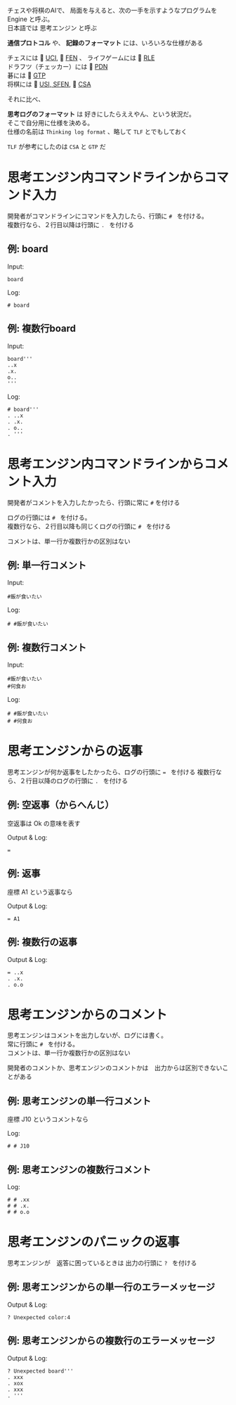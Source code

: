 チェスや将棋のAIで、
局面を与えると、次の一手を示すようなプログラムを Engine と呼ぶ。  
日本語では 思考エンジン と呼ぶ  

**通信プロトコル** や、 **記録のフォーマット** には、いろいろな仕様がある  

チェスには 📖 [UCI](https://www.chessprogramming.org/UCI), 📖 [FEN](https://www.chess.com/terms/fen-chess) 、
ライフゲームには 📖 [RLE](https://conwaylife.com/wiki/Run_Length_Encoded)  
ドラフツ（チェッカー）には 📖 [PDN](https://en.wikipedia.org/wiki/Portable_Draughts_Notation)  
碁には 📖 [GTP](http://www.lysator.liu.se/~gunnar/gtp/)  
将棋には 📖 [USI, SFEN](http://shogidokoro.starfree.jp/usi.html), 📖 [CSA](http://www2.computer-shogi.org/protocol/)  

それに比べ、  

**思考ログのフォーマット** は 好きにしたらええやん、という状況だ。  
そこで自分用に仕様を決める。  
仕様の名前は `Thinking log format` 、略して `TLF` とでもしておく

`TLF` が参考にしたのは `CSA` と `GTP` だ  

# 思考エンジン内コマンドラインからコマンド入力

開発者がコマンドラインにコマンドを入力したら、行頭に `# ` を付ける。  
複数行なら、２行目以降は行頭に `. ` を付ける  

## 例: board

Input:  

```
board
```

Log:  

```
# board
```

## 例: 複数行board

Input:  

```
board'''
..x
.x.
o..
'''
```

Log:  

```
# board'''
. ..x
. .x.
. o..
. '''
```

# 思考エンジン内コマンドラインからコメント入力

開発者がコメントを入力したかったら、行頭に常に `#` を付ける

ログの行頭には `# ` を付ける。  
複数行なら、２行目以降も同じくログの行頭に `# ` を付ける  

コメントは、単一行か複数行かの区別はない  

## 例: 単一行コメント

Input:  

```
#飯が食いたい
```

Log:  

```
# #飯が食いたい
```

## 例: 複数行コメント

Input:  

```
#飯が食いたい
#何食お
```

Log:  

```
# #飯が食いたい
# #何食お
```

# 思考エンジンからの返事

思考エンジンが何か返事をしたかったら、ログの行頭に `= ` を付ける
複数行なら、２行目以降のログの行頭に `. ` を付ける  

## 例: 空返事（からへんじ）

空返事は Ok の意味を表す  

Output & Log:  

```
=
```

## 例: 返事

座標 A1 という返事なら  

Output & Log:  

```
= A1
```

## 例: 複数行の返事

Output & Log:  

```
= ..x
. .x.
. o.o
```

# 思考エンジンからのコメント

思考エンジンはコメントを出力しないが、ログには書く。  
常に行頭に `# ` を付ける。  
コメントは、単一行か複数行かの区別はない  

開発者のコメントか、思考エンジンのコメントかは　出力からは区別できないことがある  

## 例: 思考エンジンの単一行コメント

座標 J10 というコメントなら  

Log:  

```
# # J10
```

## 例: 思考エンジンの複数行コメント

Log:  

```
# # .xx
# # .x.
# # o.o
```

# 思考エンジンのパニックの返事

思考エンジンが　返答に困っているときは 出力の行頭に `? ` を付ける  

## 例: 思考エンジンからの単一行のエラーメッセージ

Output & Log:  

```
? Unexpected color:4
```

## 例: 思考エンジンからの複数行のエラーメッセージ

Output & Log:  

```
? Unexpected board'''
. xxx
. xox
. xxx
. '''
```
